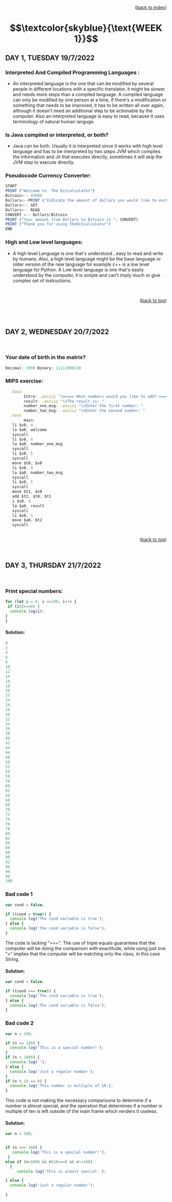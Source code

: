 <p align="right">(<a href="https://github.com/javiarriagag/core-code-from-scratch-readme#readme">back to index</a>)</p>


#  $$\textcolor{skyblue}{\text{WEEK 1}}$$


## **DAY 1, TUESDAY 19/7/2022**


### **Interpreted And Compiled Programming Languages :**<br>
- An interpreted language is the one that can be modified by several people in different locations with a specific translator, it might be slower and needs more steps than a compiled language. A compiled language can only be modified by one person at a time, if there's a modification or something that needs to be improved, it has to be written all over again, although it doesn't  need an additional step to be actionable by the computer. Also an interpreted language is easy to read, because it uses terminology of natural human languge.


### **Is Java compiled or interpreted, or both?**<br>
- Java can be both. Usually it is interpreted since it works with high level language and has to be interpreted by two steps JVM which compiles the information and Jit that executes directly, sometimes it will skip the JVM step to execute directly.

### **Pseudocode Currency Converter:**
```javascript
START
PRINT ("Welcome to  The bitcalculator")
Bitcoin<-- 45000
Dollars<--PRINT ("Indicate the amount of dollars you would like to exchange")
Dollars<-- GET
Dollars<-- READ
CONVERT <-- Dollars/Bitcoin
PRINT ("Your amount from Dollars to Bitcoin is ": CONVERT)
PRINT ("Thank you for using Thebitcalculator")
END
```

### **High and Low level languages:**

- A high level Language is one that's  understood , easy to read  and write by humans. Also, a high level language  might be the base language or older version of the new language for example c++ is a low level language  for Python. A Low level language is one that's  easily understood  by the computer, it is simple and can't imply much or give complex set of instructions. 
<br>
<p align="right">(<a href="#top">back to top</a>)</p>
<br>
<br>

## **DAY 2, WEDNESDAY 20/7/2022**
<br>

### **Your date of birth in the matrix?**
```javascript
Decimal: 1990 Binary: 11111000110
```

### **MIPS exercise:**<br>
```javascript
  .data 
        Intro: .asciiz "\n==== What numbers would you like to add? =====\n"
        result: .asciiz "\nThe result is: "
        number_one_msg: .asciiz "\nEnter the first number: "
        number_two_msg: .asciiz "\nEnter the second number: "
  .text
        main:
   li $v0, 4
   la $a0, welcome
   syscall
   li $v0, 4
   la $a0, number_one_msg
   syscall 
   li $v0, 5
   syscall 
   move $t0, $v0
   li $v0, 4
   la $a0, number_two_msg
   syscall     
   li $v0, 5
   syscall       
   move $t1, $v0
   add $t2, $t0, $t1
   i $v0, 4
   la $a0, result
   syscall
   li $v0, 1
   move $a0, $t2
   syscall
             
 ```           
<p align="right">(<a href="#top">back to top</a>)</p>


<br>


## **DAY 3, THURSDAY 21/7/2022**
<br>

### **Print special numbers:**
```javascript
for (let i = 0; i <=100; i++) {
 if (i%2===0) {
  console.log(i);
}
}
```
#### Solution:
```javascript
0
2
4
6
8
10
12
14
16
18
20
22
24
26
28
30
32
34
36
38
40
42
44
46
48
50
52
54
56
58
60
62
64
66
68
70
72
74
76
78
80
82
84
86
88
90
92
94
96
98
100
```

### **Bad code 1**
```javascript
var cond = false;

if ((cond = true)) {
  console.log('The cond variable is true');
} else {
  console.log('The cond variable is false');
}
```
The code is lacking "===". The use of triple equals guarantees that the computer will be doing 
the comparison with exactitude, while using just one "=" implies  that the computer will be matching only the class, in this case String.
<br>

#### Solution:
```javascript
var cond = false;

if ((cond === true)) {
  console.log('The cond variable is true');
} else {
  console.log('The cond variable is false');
}
```

### **Bad code 2**
```javascript
var n = 100;

if (n == 100) {
  console.log('This is a special number!');
}
if (n < 1000) {
  console.log('');
} else {
  console.log('Just a regular number');
}
if (n % 10 == 0) {
  console.log('This number is multiple of 10');
}
```
This code is not making the necessary comparisons to determine if a number is almost special, and the operation that determines 
if a number is multiple of ten is left outside of the main frame which renders it useless. 
<br>

#### Solution:
```javascript
var n = 100;


if (n === 100) {
   console.log('This is a special number!');
 }
else if (n<1000 && n%10===0 && n!=100)
  {
     console.log('This is almost special' );

} else {
  console.log('Just a regular number');
  
}
```
